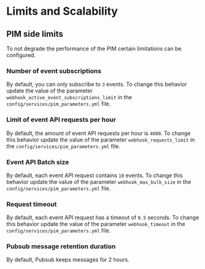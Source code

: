 # Limits and Scalability

## PIM side limits

To not degrade the performance of the PIM certain limitations can be configured.

### Number of event subscriptions

By default, you can only subscribe to `3` events. To change this behavior update the value of the parameter `webhook_active_event_subscriptions_limit` in the `config/services/pim_parameters.yml` file.

### Limit of event API requests per hour

By default, the amount of event API requests per hour is `4000`. To change this behavior update the value of the parameter `webhook_requests_limit` in the `config/services/pim_parameters.yml` file.

### Event API Batch size

By default, each event API request contains `10` events. To change this behavior update the value of the parameter `webhook_max_bulk_size` in the `config/services/pim_parameters.yml` file.

### Request timeout

By default, each event API request has a timeout of `0.5` seconds. To change this behavior update the value of the parameter `webhook_timeout` in the `config/services/pim_parameters.yml` file.

### Pubsub message retention duration

By default, Pubsub keeps messages for 2 hours.
